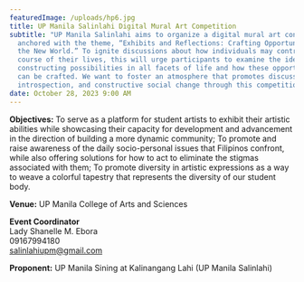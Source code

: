 ```yaml
---
featuredImage: /uploads/hp6.jpg
title: UP Manila Salinlahi Digital Mural Art Competition
subtitle: "UP Manila Salinlahi aims to organize a digital mural art contest
  anchored with the theme, “Exhibits and Reflections: Crafting Opportunities for
  the New World.” To ignite discussions about how individuals may control the
  course of their lives, this will urge participants to examine the idea of
  constructing possibilities in all facets of life and how these opportunities
  can be crafted. We want to foster an atmosphere that promotes discussion,
  introspection, and constructive social change through this competition."
date: October 28, 2023 9:00 AM
---
```

**Objectives:** To serve as a platform for student artists to exhibit their artistic abilities while showcasing their capacity for development and advancement in the direction of building a more dynamic community; To promote and raise awareness of the daily socio-personal issues that Filipinos confront, while also offering solutions for how to act to eliminate the stigmas associated with them; To promote diversity in artistic expressions as a way to weave a colorful tapestry that represents the diversity of our student body.

**V﻿enue:** UP Manila College of Arts and Sciences

**E﻿vent Coordinator**\
Lady Shanelle M. Ebora\
09167994180\
salinlahiupm@gmail.com

**P﻿roponent:** UP Manila Sining at Kalinangang Lahi (UP Manila Salinlahi)